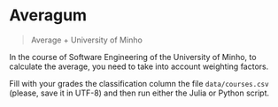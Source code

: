 # Averagum
> Average + University of Minho

In the course of Software Engineering of the University of Minho, to calculate
the average, you need to take into account weighting factors.

Fill with your grades the classification column the file `data/courses.csv`
(please, save it in UTF-8) and then run either the Julia or Python script.


